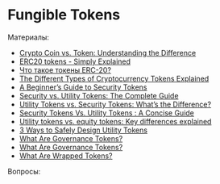 # Fungible Tokens

Материалы:

* [Crypto Coin vs. Token: Understanding the Difference](https://blog.liquid.com/coin-vs-token)
* [ERC20 tokens - Simply Explained](https://www.youtube.com/watch?v=cqZhNzZoMh8&t=62s)
* [Что такое токены ERC-20?](https://forklog.com/cryptorium/chto-takoe-tokeny-erc-20/)
* [The Different Types of Cryptocurrency Tokens Explained](https://blog.makerdao.com/the-different-types-of-cryptocurrency-tokens-explained/)
* [A Beginner’s Guide to Security Tokens](https://academy.binance.com/en/articles/a-beginners-guide-to-security-tokens)
* [Security vs. Utility Tokens: The Complete Guide](https://cryptopotato.com/security-vs-utility-tokens-the-complete-guide/)
* [Utility Tokens vs. Security Tokens: What’s the Difference?](https://crypto.com/university/utility-tokens-vs-security-tokens)
* [Security Tokens Vs. Utility Tokens : A Concise Guide](https://www.blockchain-council.org/blockchain/security-tokens-vs-utility-tokens-a-concise-guide/)
* [Utility tokens vs. equity tokens: Key differences explained](https://cointelegraph.com/explained/utility-tokens-vs-equity-tokens-key-differences-explained)
* [3 Ways to Safely Design Utility Tokens](https://www.web3.university/article/3-ways-to-safely-design-utility-tokens)
* [What Are Governance Tokens?](https://academy.binance.com/en/articles/what-are-governance-tokens)
* [What Are Governance Tokens?](https://crypto.com/university/what-are-governance-tokens)
* [What Are Wrapped Tokens?](https://academy.binance.com/en/articles/what-are-wrapped-tokens)

Вопросы:
